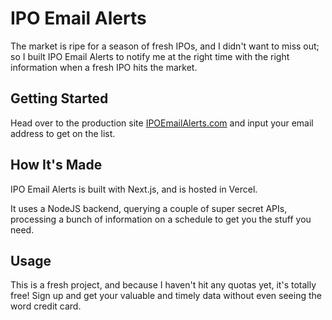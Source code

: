 # IPO Email Alerts

The market is ripe for a season of fresh IPOs, and I didn't want to miss out; so I built IPO Email Alerts to notify me at the right time with the right information when a fresh IPO hits the market.

## Getting Started

Head over to the production site [IPOEmailAlerts.com](http://ipoemailalerts.com) and input your email address to get on the list.

## How It's Made

IPO Email Alerts is built with Next.js, and is hosted in Vercel.

It uses a NodeJS backend, querying a couple of super secret APIs, processing a bunch of information on a schedule to get you the stuff you need.

## Usage

This is a fresh project, and because I haven't hit any quotas yet, it's totally free! Sign up and get your valuable and timely data without even seeing the word credit card.